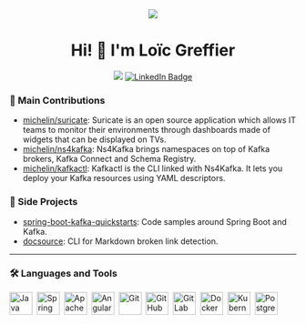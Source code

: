 <div align="center">
  <img src="https://user-images.githubusercontent.com/34104771/226453073-1c397c5e-56b0-4ff0-91b4-58b7ff20f0dd.gif"/>
  <h1 align="center"> Hi! 👋 I'm Loïc Greffier </h1>
</div>

<div align="center">
  <img src="https://komarev.com/ghpvc/?username=loicgreffier&style=flat-square&color=blue&style=for-the-badge" />
  <a href="https://www.linkedin.com/in/loicgreffier">
    <img src="https://img.shields.io/badge/LinkedIn-blue?style=for-the-badge&logo=linkedin&logoColor=white" alt="LinkedIn Badge"/>
  </a>
</div>

### 🚀 Main Contributions

- [michelin/suricate](https://github.com/michelin/suricate): Suricate is an open source application which allows IT teams to monitor their environments through dashboards made of widgets that can be displayed on TVs.
- [michelin/ns4kafka](https://github.com/michelin/ns4kafka): Ns4Kafka brings namespaces on top of Kafka brokers, Kafka Connect and Schema Registry.
- [michelin/kafkactl](https://github.com/michelin/kafkactl): Kafkactl is the CLI linked with Ns4Kafka. It lets you deploy your Kafka resources using YAML descriptors.

### 👀 Side Projects

- [spring-boot-kafka-quickstarts](https://github.com/loicgreffier/spring-boot-kafka-quickstarts): Code samples around Spring Boot and Kafka.
- [docsource](https://github.com/loicgreffier/docsource): CLI for Markdown broken link detection.

---

### 🛠️ Languages and Tools


<img src="https://cdn.jsdelivr.net/gh/devicons/devicon/icons/java/java-original.svg" title="Java" alt="Java" width="40" height="40"/>&nbsp;
<img src="https://cdn.jsdelivr.net/gh/devicons/devicon/icons/spring/spring-original.svg" title="Spring Boot" alt="Spring Boot" width="40" height="40"/>&nbsp;
<img src="https://cdn.jsdelivr.net/gh/devicons/devicon/icons/apachekafka/apachekafka-original.svg" title="Apache Kafka" alt="Apache Kafka" width="40" height="40"/>&nbsp;
<img src="https://cdn.jsdelivr.net/gh/devicons/devicon/icons/angularjs/angularjs-original.svg" title="Angular" alt="Angular" width="40" height="40"/>&nbsp;
<img src="https://cdn.jsdelivr.net/gh/devicons/devicon/icons/git/git-original.svg" title="Git" alt="Git" width="40" height="40"/>&nbsp;
<img src="https://cdn.jsdelivr.net/gh/devicons/devicon/icons/github/github-original.svg" title="GitHub" alt="GitHub" width="40" height="40"/>&nbsp;
<img src="https://cdn.jsdelivr.net/gh/devicons/devicon/icons/gitlab/gitlab-original.svg" title="GitLab" alt="GitLab" width="40" height="40"/>&nbsp;
<img src="https://cdn.jsdelivr.net/gh/devicons/devicon/icons/docker/docker-original.svg" title="Docker" alt="Docker" width="40" height="40"/>&nbsp;
<img src="https://cdn.jsdelivr.net/gh/devicons/devicon/icons/kubernetes/kubernetes-plain.svg" title="Kubernetes" alt="Kubernetes" width="40" height="40"/>&nbsp;
<img src="https://cdn.jsdelivr.net/gh/devicons/devicon/icons/postgresql/postgresql-original.svg" title="PostgreSQL" alt="PostgreSQL" width="40" height="40"/>&nbsp;
